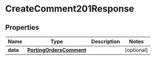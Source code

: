 

# CreateComment201Response


## Properties

| Name | Type | Description | Notes |
|------------ | ------------- | ------------- | -------------|
|**data** | [**PortingOrdersComment**](PortingOrdersComment.md) |  |  [optional] |



